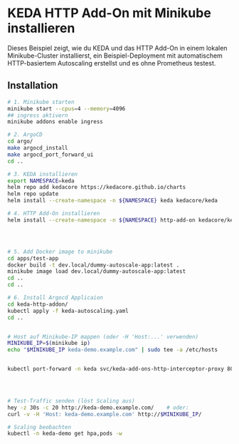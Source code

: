 # KEDA HTTP Add-On mit Minikube installieren

Dieses Beispiel zeigt, wie du KEDA und das HTTP Add-On in einem lokalen Minikube-Cluster installierst, ein Beispiel-Deployment mit automatischem HTTP-basiertem Autoscaling erstellst und es ohne Prometheus testest.

## Installation

```bash
# 1. Minikube starten
minikube start --cpus=4 --memory=4096
## ingress aktivern
minikube addons enable ingress

# 2. ArgoCD
cd argo/
make argocd_install
make argocd_port_forward_ui
cd ..

# 3. KEDA installieren
export NAMESPACE=keda
helm repo add kedacore https://kedacore.github.io/charts
helm repo update
helm install --create-namespace -n ${NAMESPACE} keda kedacore/keda

# 4. HTTP Add-On installieren
helm install --create-namespace -n ${NAMESPACE} http-add-on kedacore/keda-add-ons-http




# 5. Add Docker image to minikube
cd apps/test-app
docker build -t dev.local/dummy-autoscale-app:latest .
minikube image load dev.local/dummy-autoscale-app:latest
cd ..
cd ..

# 6. Install Argocd Applicaion
cd keda-http-addon/
kubectl apply -f keda-autoscaling.yaml
cd ..


# Host auf Minikube-IP mappen (oder -H 'Host:...' verwenden)
MINIKUBE_IP=$(minikube ip)
echo "$MINIKUBE_IP keda-demo.example.com" | sudo tee -a /etc/hosts


kubectl port-forward -n keda svc/keda-add-ons-http-interceptor-proxy 8080:8080
 



# Test-Traffic senden (löst Scaling aus)
hey -z 30s -c 20 http://keda-demo.example.com/    # oder:
curl -v -H 'Host: keda-demo.example.com' http://$MINIKUBE_IP/

# Scaling beobachten
kubectl -n keda-demo get hpa,pods -w
